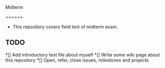 Midterm

======

* This repository covers field test of midterm exam.



## TODO


*[] Add introductory text file about myself
*[] Write some wiki page about this repository
*[] Open, refer, close issues, milestones and projects